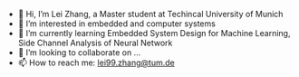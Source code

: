 - 👋 Hi, I’m Lei Zhang, a Master student at Techincal University of Munich
- 👀 I’m interested in embedded and computer systems
- 🌱 I’m currently learning Embedded System Design for Machine Learning, Side Channel Analysis of Neural Network
- 💞️ I’m looking to collaborate on ...
- 📫 How to reach me: lei99.zhang@tum.de

<!---
leizhang9/leizhang9 is a ✨ special ✨ repository because its `README.md` (this file) appears on your GitHub profile.
You can click the Preview link to take a look at your changes.
--->
